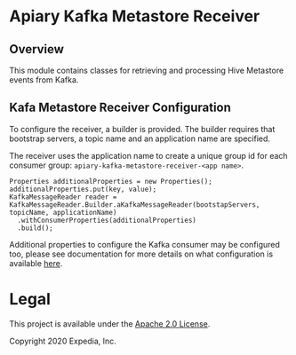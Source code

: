 # Apiary Kafka Metastore Receiver

## Overview

This module contains classes for retrieving and processing Hive Metastore events from Kafka.

## Kafa Metastore Receiver Configuration

To configure the receiver, a builder is provided. The builder requires that bootstrap servers, a topic name and an application name are specified.

The receiver uses the application name to create a unique group id for each consumer group: `apiary-kafka-metastore-receiver-<app name>`.

```
Properties additionalProperties = new Properties();
additionalProperties.put(key, value);
KafkaMessageReader reader = KafkaMessageReader.Builder.aKafkaMessageReader(bootstapServers, topicName, applicationName)
  .withConsumerProperties(additionalProperties)
  .build();
```

Additional properties to configure the Kafka consumer may be configured too, please see documentation for more details on what configuration is available [here](https://kafka.apache.org/documentation/#consumerconfigs).

# Legal
This project is available under the [Apache 2.0 License](http://www.apache.org/licenses/LICENSE-2.0.html).

Copyright 2020 Expedia, Inc.
